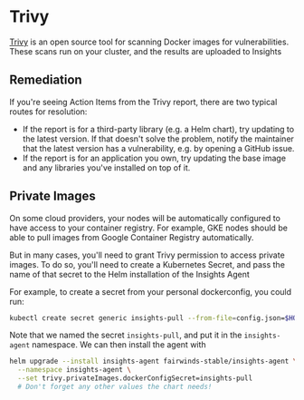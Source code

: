 # Trivy
[Trivy](https://github.com/aquasecurity/trivy) is an open source tool for scanning Docker images
for vulnerabilities. These scans run on your cluster, and the results are uploaded to Insights

## Remediation
If you're seeing Action Items from the Trivy report, there are two typical routes for resolution:
* If the report is for a third-party library (e.g. a Helm chart), try updating to the latest version.
If that doesn't solve the problem, notify the maintainer that the latest version has a vulnerability,
e.g. by opening a GitHub issue.
* If the report is for an application you own, try updating the base image and any libraries you've
installed on top of it.

## Private Images
On some cloud providers, your nodes will be automatically configured to have access to your
container registry. For example, GKE nodes should be able to pull images from Google Container
Registry automatically.

But in many cases, you'll need to grant Trivy permission to access private images. To do so,
you'll need to create a Kubernetes Secret, and pass the name of that secret to the Helm
installation of the Insights Agent

For example, to create a secret from your personal dockerconfig, you could run:
```bash
kubectl create secret generic insights-pull --from-file=config.json=$HOME/.docker/config.json -n insights-agent
```

Note that we named the secret `insights-pull`, and put it in the `insights-agent` namespace.
We can then install the agent with
```bash
helm upgrade --install insights-agent fairwinds-stable/insights-agent \
  --namespace insights-agent \
  --set trivy.privateImages.dockerConfigSecret=insights-pull
  # Don't forget any other values the chart needs!
```

